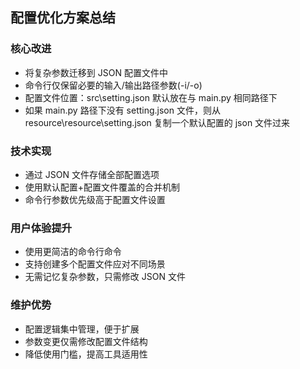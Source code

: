 ## 配置优化方案总结

### 核心改进

- 将复杂参数迁移到 JSON 配置文件中
- 命令行仅保留必要的输入/输出路径参数(-i/-o)
- 配置文件位置：src\setting.json 默认放在与 main.py 相同路径下
- 如果 main.py 路径下没有 setting.json 文件，则从 resource\resource\setting.json 复制一个默认配置的 json 文件过来

### 技术实现

- 通过 JSON 文件存储全部配置选项
- 使用默认配置+配置文件覆盖的合并机制
- 命令行参数优先级高于配置文件设置

### 用户体验提升

- 使用更简洁的命令行命令
- 支持创建多个配置文件应对不同场景
- 无需记忆复杂参数，只需修改 JSON 文件

### 维护优势

- 配置逻辑集中管理，便于扩展
- 参数变更仅需修改配置文件结构
- 降低使用门槛，提高工具适用性
